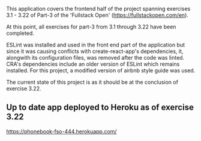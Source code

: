 This application covers the frontend half of the project spanning exercises 3.1 - 3.22 of Part-3 of the 'Fullstack Open' (https://fullstackopen.com/en).

At this point, all exercises for part-3 from 3.1 through 3.22 have been completed.

ESLint was installed and used in the front end part of the application but since it was causing conflicts with create-react-app's dependencies, it, alongwith its configuration files, was removed after the code was linted. CRA's dependencies include an older version of ESLint which remains installed. For this project, a modified version of airbnb style guide was used.

The current state of this project is as it should be at the conclusion of exercise 3.22.

## Up to date app deployed to Heroku as of exercise 3.22
 https://phonebook-fso-444.herokuapp.com/
